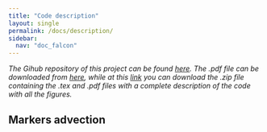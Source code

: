 ```yaml
---
title: "Code description"
layout: single
permalink: /docs/description/
sidebar:
  nav: "doc_falcon"
---
```

*<span style="font-size:14px">The Gihub repository of this project can be found <a href="https://github.com/aleregorda/Code_description" target="_blank">here</a>. The .pdf file can be downloaded from <a href="https://github.com/aleregorda/Code_description/blob/main/FALCON_description.pdf" target="_blank">here</a>, while at this [link](https://github.com/aleregorda/Code_description/archive/refs/heads/main.zip) you can download the .zip file containing the .tex and .pdf files with a complete description of the code with all the figures.</span>*

## Markers advection

